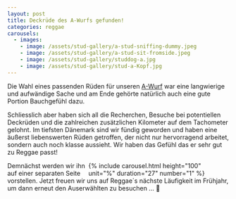 ```yaml
---
layout: post
title: Deckrüde des A-Wurfs gefunden!
categories: reggae
carousels:
  - images: 
    - image: /assets/stud-gallery/a-stud-sniffing-dummy.jpeg
    - image: /assets/stud-gallery/a-stud-sit-fromside.jpeg
    - image: /assets/stud-gallery/studdog-a.jpg
    - image: /assets/stud-gallery/stud-a-Kopf.jpg
---
```


Die Wahl eines passenden Rüden für unseren <a href="/litters">A-Wurf</a> war eine langwierige und aufwändige Sache 
und am Ende gehörte natürlich auch eine gute Portion Bauchgefühl dazu.

Schliesslich aber haben sich all die Recherchen, Besuche bei potentiellen Deckrüden und die zahlreichen zusätzlichen Kilometer auf dem Tachometer gelohnt.
Im tiefsten Dänemark sind wir fündig geworden und haben eine äußerst liebenswerten Rüden getroffen, der nicht nur hervorragend arbeitet, 
sondern auch noch klasse aussieht. Wir haben das Gefühl das er sehr gut zu Reggae passt!

<div style="width:20rem;float:right">
{% include carousel.html height="100" unit="%" duration="27" number="1" %}
</div>

Demnächst werden wir ihn auf einer separaten Seite vorstellen.
Jetzt freuen wir uns auf Reggae´s nächste Läufigkeit im Frühjahr, um dann erneut den Auserwählten zu besuchen ... 🤗

